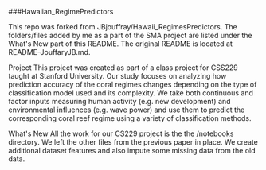 ###Hawaiian_RegimePredictors

This repo was forked from JBjouffray/Hawaii_RegimesPredictors. The folders/files added by me as a part of the SMA project are listed under the What's New part of this README.
The original README is located at README-JouffaryJB.md.

Project
This project was created as part of a class project for CSS229 taught at Stanford University. Our study focuses on analyzing how prediction accuracy of the coral regimes changes depending on the type of classification model used and its complexity. We take both continuous and factor inputs measuring human activity (e.g. new development) and environmental influences (e.g. wave power) and use them to predict the corresponding coral reef regime using a variety of classification methods.

What's New
All the work for our CS229 project is the the /notebooks directory. We left the other files from the previous paper in place. We create additional dataset features and also impute some missing data from the old data.
